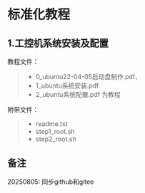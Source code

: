 # 标准化教程

## 1.工控机系统安装及配置

教程文件：
> + 0_ubuntu22-04-05启动盘制作.pdf、
> + 1_ubuntu系统安装.pdf
> + 2_ubuntu系统配置.pdf 为教程

附带文件：
> + readme.txt
> + step1_root.sh
> + step2_root.sh

## 备注
20250805: 同步github和gitee